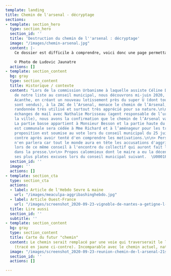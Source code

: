 ```yaml
---
template: landing
title: Chemin de l'arsenal - décryptage
sections:
- template: section_hero
  type: section_hero
  section_id: ''
  title: 'Destruction du chemin de l''arsenal : décryptage'
  image: "/images/chemin-arsenal.jpg"
  content: |-
    Ce dossier est difficile à comprendre, voici donc une page permettant d'y voir plus clair et de partager en toute transparence le niveau d'information et de compréhension que nous avons du sujet. N'hésitez pas à nous contacter s'il persiste des zones d'ombre ou que vous avez des réponses ou détails à apporter.

    © Photo de Ludovic Jaunatre
  actions: []
- template: section_content
  bg: gray
  type: section_content
  title: Historique / contexte
  content: "Lors de la commission Urbanisme à laquelle assiste Céline David, élue
    de notre liste au conseil municipal, nous découvrons mi-juin 2020, que l’aménageur
    Acanthe, en créant un nouveau lotissement près du super U (dont tous les lots
    sont vendus), à la ZAC de l’Arsenal, menace le chemin de l’Arsenal, chemin de
    randonnée très utilisé et surtout très apprécié pour sa nature.\n\nAprès quelques
    échanges de mail avec Nathalie Morisseau (agent responsable de l’urbanisme de
    la ville), nous avons la confirmation que le chemin de l’Arsenal va disparaître.
    La partie basse appartient à Monsieur Besson et la partie haute du chemin qui
    est communale sera cédée à Mme Richard et à l’aménageur pour les travaux. Cette
    proposition est soumise au vote lors du conseil municipal du 25 juin où nous votons
    contre après avoir tenté d'en comprendre les motivations.\n\n> Personne ou presque
    n'en parlera car tout le monde aura en tête les accusations d'aggri-bashing perpetrées
    lors de ce même conseil à l'encontre du collectif qui auront fait les grands titres
    dans la presse.\n>\n> Propos calomnieux dont le maire a eu la décence de présenter
    ses plus plates excuses lors du conseil municipal suivant.  \U0001F447"
  section_id: ''
  image: ''
  actions: []
- template: section_cta
  type: section_cta
  actions:
  - label: Article de l'Hebdo Sevre & maine
    url: "/images/meaculpa-aggribashinghebdo.jpg"
  - label: Article Ouest-France
    url: "/images/screenshot_2020-09-23-vignoble-de-nantes-a-getigne-l-opposition-municipale-lavee-des-accusations-d-agribashing.png"
  title: Lire aussi
  section_id: ''
  subtitle: ''
- template: section_content
  bg: gray
  type: section_content
  title: Carte du futur "chemin"
  content: Le chemin serait remplacé par une voie qui traverserait le lotissement
    (tracé en jaune ci-contre). Incomparable avec le chemin actuel, naturel & bucolique.
  image: "/images/screenshot_2020-09-23-reunion-chemin-de-l-arsenal-21sept2020.png"
  section_id: ''
  actions: []

---
```

